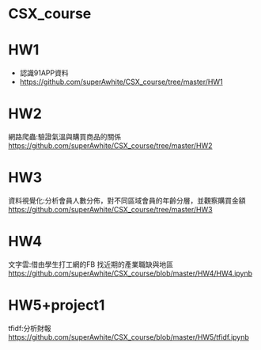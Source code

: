 # CSX_course
# HW1
  - 認識91APP資料
  - https://github.com/superAwhite/CSX_course/tree/master/HW1

# HW2
  網路爬蟲:驗證氣溫與購買商品的關係  
  https://github.com/superAwhite/CSX_course/tree/master/HW2

# HW3
  資料視覺化:分析會員人數分佈，對不同區域會員的年齡分層，並觀察購買金額
  https://github.com/superAwhite/CSX_course/tree/master/HW3

# HW4
  文字雲:借由學生打工網的FB 找近期的產業職缺與地區
  https://github.com/superAwhite/CSX_course/blob/master/HW4/HW4.ipynb

# HW5+project1
  tfidf:分析財報
  https://github.com/superAwhite/CSX_course/blob/master/HW5/tfidf.ipynb

